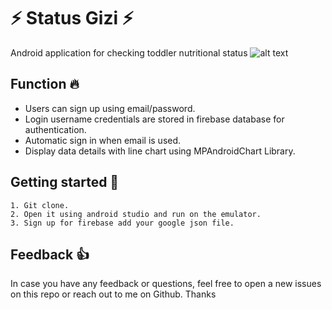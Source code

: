 # :zap: Status Gizi :zap:
Android application for checking toddler nutritional status
![alt text](https://i.imgur.com/jnJRB5p.png)

## Function :fire:
- Users can sign up using email/password.
- Login username credentials are stored in firebase database for authentication. 
- Automatic sign in when email is used.  
- Display data details with line chart using MPAndroidChart Library.

## Getting started :page_facing_up:
```
1. Git clone.
2. Open it using android studio and run on the emulator.
3. Sign up for firebase add your google json file.
```

## Feedback :+1:

In case you have any feedback or questions, feel free to open a new issues on this repo or reach out to me on Github. Thanks
